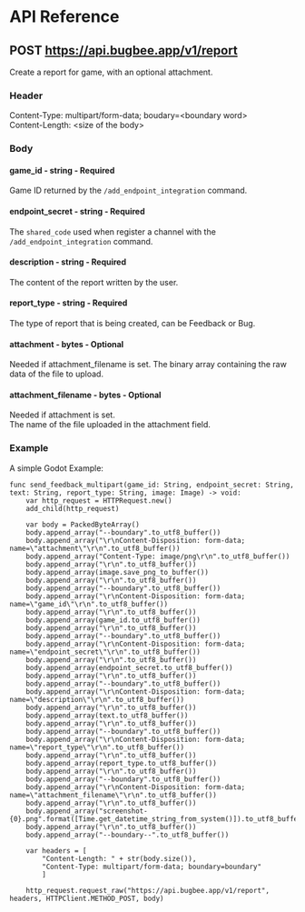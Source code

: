 # API Reference

## POST https://api.bugbee.app/v1/report
Create a report for game, with an optional attachment.

### Header
Content-Type: multipart/form-data; boudary=\<boundary word\>  
Content-Length: \<size of the body\> 

### Body
#### game_id - string - Required
Game ID returned by the `/add_endpoint_integration` command.
#### endpoint_secret - string - Required
The `shared_code` used when register a channel with the `/add_endpoint_integration` command.
#### description - string - Required
The content of the report written by the user.
#### report_type - string - Required
The type of report that is being created, can be Feedback or Bug.
#### attachment - bytes - Optional
Needed if attachment_filename is set.
The binary array containing the raw data of the file to upload.
#### attachment_filename - bytes - Optional
Needed if attachment is set.  
The name of the file uploaded in the attachment field.

### Example
A simple Godot Example: 
```GDScript
func send_feedback_multipart(game_id: String, endpoint_secret: String, text: String, report_type: String, image: Image) -> void:
	var http_request = HTTPRequest.new()
	add_child(http_request)

	var body = PackedByteArray()
	body.append_array("--boundary".to_utf8_buffer())
	body.append_array("\r\nContent-Disposition: form-data; name=\"attachment\"\r\n".to_utf8_buffer())
	body.append_array("Content-Type: image/png\r\n".to_utf8_buffer())
	body.append_array("\r\n".to_utf8_buffer())
	body.append_array(image.save_png_to_buffer())
	body.append_array("\r\n".to_utf8_buffer())
	body.append_array("--boundary".to_utf8_buffer())
	body.append_array("\r\nContent-Disposition: form-data; name=\"game_id\"\r\n".to_utf8_buffer())
	body.append_array("\r\n".to_utf8_buffer())
	body.append_array(game_id.to_utf8_buffer())
	body.append_array("\r\n".to_utf8_buffer())
	body.append_array("--boundary".to_utf8_buffer())
	body.append_array("\r\nContent-Disposition: form-data; name=\"endpoint_secret\"\r\n".to_utf8_buffer())
	body.append_array("\r\n".to_utf8_buffer())
	body.append_array(endpoint_secret.to_utf8_buffer())
	body.append_array("\r\n".to_utf8_buffer())
	body.append_array("--boundary".to_utf8_buffer())
	body.append_array("\r\nContent-Disposition: form-data; name=\"description\"\r\n".to_utf8_buffer())
	body.append_array("\r\n".to_utf8_buffer())
	body.append_array(text.to_utf8_buffer())
	body.append_array("\r\n".to_utf8_buffer())
	body.append_array("--boundary".to_utf8_buffer())
	body.append_array("\r\nContent-Disposition: form-data; name=\"report_type\"\r\n".to_utf8_buffer())
	body.append_array("\r\n".to_utf8_buffer())
	body.append_array(report_type.to_utf8_buffer())
	body.append_array("\r\n".to_utf8_buffer())
	body.append_array("--boundary".to_utf8_buffer())
	body.append_array("\r\nContent-Disposition: form-data; name=\"attachment_filename\"\r\n".to_utf8_buffer())
	body.append_array("\r\n".to_utf8_buffer())
	body.append_array("screenshot-{0}.png".format([Time.get_datetime_string_from_system()]).to_utf8_buffer())
	body.append_array("\r\n".to_utf8_buffer())
	body.append_array("--boundary--".to_utf8_buffer())
	
	var headers = [
		"Content-Length: " + str(body.size()),
		"Content-Type: multipart/form-data; boundary=boundary"
		]
	
	http_request.request_raw("https://api.bugbee.app/v1/report", headers, HTTPClient.METHOD_POST, body)
```

